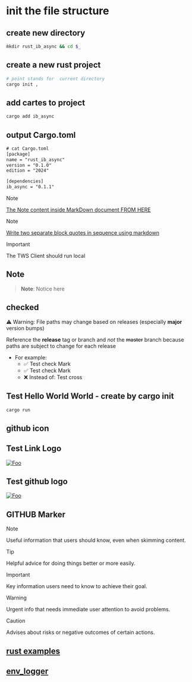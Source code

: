 # init the file structure

## create new directory

```bash
m̀kdir rust_ib_async && cd $_

```

## create a new rust project

```bash
# point stands for  current directory
cargo init ,
```

## add cartes to project

```bash
cargo add ib_async
```

## output Cargo.toml

```txt
# cat Cargo.toml 
[package]
name = "rust_ib_async"
version = "0.1.0"
edition = "2024"

[dependencies]
ib_async = "0.1.1"
```

> [!NOTE]
> [The Note content inside MarkDown document  FROM HERE](https://stackoverflow.com/questions/25654845/how-can-i-create-a-text-box-for-a-note-in-markdown)
<!-- -->
> [!NOTE]
> [Write two separate block quotes in sequence using markdown](https://stackoverflow.com/questions/12979577/how-can-i-write-two-separate-blockquotes-in-sequence-using-markdown)
<!-- -->
> [!IMPORTANT]
> The TWS Client should run local

## Note

> __Note__: Notice here

## checked

:warning: Warning: File paths may change based on releases (especially __major__ version bumps)

Reference the __release__ tag or branch and _not_ the ~~master~~ branch because paths are subject to change for each release

* For example:
  * :white_check_mark: Test check Mark
  * :white_check_mark: Test check Mark
  * :x: Instead of: Test cross

<!--
* For example:
  * :white_check_mark: Use: <code>https\://github.com/ryanoasis/nerd-fonts/tree/<b>v3.0.0</b>/patched-fonts/Hermit/Regular/HurmitNerdFont-Regular.otf</code>
  * :white_check_mark: Use: <code>https\://github.com/ryanoasis/nerd-fonts/blob/<b>0.9.0</b>/patched-fonts/Hermit/Medium/complete/Hurmit%20Medium%20Nerd%20Font%20Complete.otf</code>
  * :x: Instead of: <code>https\://github.com/ryanoasis/nerd-fonts/blob/<del>master</del>/patched-fonts/Hermit/Medium/complete/Hurmit%20Medium%20Nerd%20Font%20Complete.otf</code>
-->

## Test Hello World World - create by cargo init

```bash
cargo run
```

## github icon

<!--
//! [github]: https://img.shields.io/badge/github-8da0cb?style=for-the-badge&labelColor=555555&logo=github
-->

## Test Link Logo

[![Foo](http://www.google.com.au/images/nav_logo7.png)](http://google.com.au/)

## Test github logo

[![Foo](https://img.shields.io/badge/github-8da0cb?style=for-the-badge&labelColor=555555&logo=github)](https://meta.stackexchange.com/questions/38915/creating-an-image-link-in-markdown-format)

## GITHUB Marker

> [!NOTE]
> Useful information that users should know, even when skimming content.
<!-- -->
> [!TIP]
> Helpful advice for doing things better or more easily.
<!-- -->
> [!IMPORTANT]
> Key information users need to know to achieve their goal.
<!-- -->
> [!WARNING]
> Urgent info that needs immediate user attention to avoid problems.
<!-- -->
> [!CAUTION]
> Advises about risks or negative outcomes of certain actions.

## [rust examples](http://xion.io/post/code/rust-examples.html)

## [env_logger](https://docs.rs/env_logger/latest/env_logger/)

